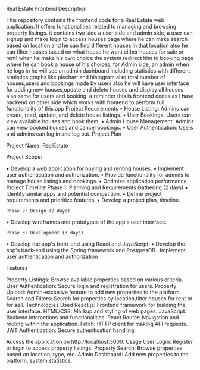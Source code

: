 Real Estate Frontend
Description

This repository contains the frontend code for a Real Estate web application. It offers functionalities related to managing and browsing property listings.
it contains two side a user side and admin side, a user can signup and make login to access houses page where he can make search based on location and he can find different houses in that location
also he can filter houses based on what house he want either houses for sale or rent! when he make his own choice the system redirect him to booking page where he can book a house of his choices,
for Admin side, an admin when he logs in he will see an admin dashboard including statistics with different statistics graphs like piechart and histogram also total number of houses,users and bookings made by users
also he will have user interface for adding new houses,update and delete houses and display all houses also same for users and booking. a reminder this is frontend codes as i have backend on other side which works with 
frontend to perform full functionality of this app
Project Requirements
•	House Listing: Admins can create, read, update, and delete house listings.
•	User Bookings: Users can view available houses and book them.
•	Admin House Management: Admins can view booked houses and cancel bookings.
•	User Authentication: Users and admins can log in and log out.
Project Plan

Project Name: RealEstate

Project Scope:

•	Develop a web application for buying and renting houses.
•	Implement user authentication and authorization.
•	Provide functionality for admins to manage house listings and bookings.
•	Optimize application performance.
Project Timeline
	Phase 1: Planning and Requirements Gathering (2 days)
•	Identify similar apps and potential competition.
•	Define project requirements and prioritize features.
•	Develop a project plan, timeline.

	Phase 2: Design (2 days)
•	Develop wireframes and prototypes of the app's user interface.

	Phase 3: Development (3 days)
•	Develop the app's front-end using React and JavaScript.
•	Develop the app's back-end using the Spring framework and PostgresDB.
.Implement user authentication and authorization

Features

Property Listings: Browse available properties based on various criteria.
User Authentication: Secure login and registration for users.
Property Upload: Admin-exclusive feature to add new properties to the platform.
Search and Filters: Search for properties by location,filter houses for rent or for sell.
Technologies Used
React.js: Frontend framework for building the user interface.
HTML/CSS: Markup and styling of web pages.
JavaScript: Backend interactions and functionalities.
React Router: Navigation and routing within the application.
Fetch: HTTP client for making API requests.
JWT Authentication: Secure authentication handling.

Access the application on http://localhost:3000.
Usage
User Login: Register or login to access property listings.
Property Search: Browse properties based on location, type, etc.
Admin Dashboard: Add new properties to the platform, system statistics.
